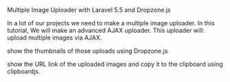 Multiple Image Uploader with Laravel 5.5 and Dropzone.js

In a lot of our projects we need to make a multiple image uploader. In this tutorial, We will make an advanced AJAX uploader. This uploader will:
upload multiple images via AJAX.

show the thumbnails of those uploads using Dropzone.js

show the URL link of the uploaded images and copy it to the clipboard using clipboardjs.